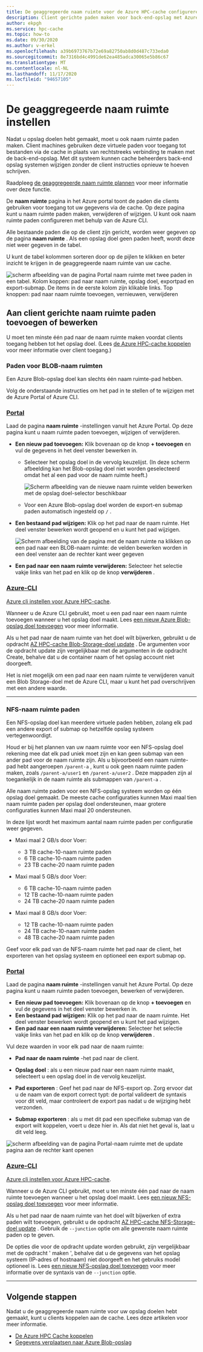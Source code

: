 ```yaml
---
title: De geaggregeerde naam ruimte voor de Azure HPC-cache configureren
description: Client gerichte paden maken voor back-end-opslag met Azure HPC cache
author: ekpgh
ms.service: hpc-cache
ms.topic: how-to
ms.date: 09/30/2020
ms.author: v-erkel
ms.openlocfilehash: a39b6973767b72e69a82750ab8d0d487c733eda0
ms.sourcegitcommit: 8e7316bd4c4991de62ea485adca30065e5b86c67
ms.translationtype: MT
ms.contentlocale: nl-NL
ms.lasthandoff: 11/17/2020
ms.locfileid: "94657105"
---
```

# <a name="set-up-the-aggregated-namespace"></a>De geaggregeerde naam ruimte instellen

Nadat u opslag doelen hebt gemaakt, moet u ook naam ruimte paden maken. Client machines gebruiken deze virtuele paden voor toegang tot bestanden via de cache in plaats van rechtstreeks verbinding te maken met de back-end-opslag. Met dit systeem kunnen cache beheerders back-end opslag systemen wijzigen zonder de client instructies opnieuw te hoeven schrijven.

Raadpleeg [de geaggregeerde naam ruimte plannen](hpc-cache-namespace.md) voor meer informatie over deze functie.

De **naam ruimte** pagina in het Azure portal toont de paden die clients gebruiken voor toegang tot uw gegevens via de cache. Op deze pagina kunt u naam ruimte paden maken, verwijderen of wijzigen. U kunt ook naam ruimte paden configureren met behulp van de Azure CLI.

Alle bestaande paden die op de client zijn gericht, worden weer gegeven op de pagina **naam ruimte** . Als een opslag doel geen paden heeft, wordt deze niet weer gegeven in de tabel.

U kunt de tabel kolommen sorteren door op de pijlen te klikken en beter inzicht te krijgen in de geaggregeerde naam ruimte van uw cache.

![scherm afbeelding van de pagina Portal naam ruimte met twee paden in een tabel. Kolom koppen: pad naar naam ruimte, opslag doel, exportpad en export-submap. De items in de eerste kolom zijn klikable links. Top knoppen: pad naar naam ruimte toevoegen, vernieuwen, verwijderen](media/namespace-page.png)

## <a name="add-or-edit-client-facing-namespace-paths"></a>Aan client gerichte naam ruimte paden toevoegen of bewerken

U moet ten minste één pad naar de naam ruimte maken voordat clients toegang hebben tot het opslag doel. (Lees [de Azure HPC-cache koppelen](hpc-cache-mount.md) voor meer informatie over client toegang.)

### <a name="blob-namespace-paths"></a>Paden voor BLOB-naam ruimten

Een Azure Blob-opslag doel kan slechts één naam ruimte-pad hebben.

Volg de onderstaande instructies om het pad in te stellen of te wijzigen met de Azure Portal of Azure CLI.

### <a name="portal"></a>[Portal](#tab/azure-portal)

Laad de pagina **naam ruimte** -instellingen vanuit het Azure Portal. Op deze pagina kunt u naam ruimte paden toevoegen, wijzigen of verwijderen.

* **Een nieuw pad toevoegen:** Klik bovenaan op de knop **+ toevoegen** en vul de gegevens in het deel venster bewerken in.

  * Selecteer het opslag doel in de vervolg keuzelijst. (In deze scherm afbeelding kan het Blob-opslag doel niet worden geselecteerd omdat het al een pad voor de naam ruimte heeft.)

    ![Scherm afbeelding van de nieuwe naam ruimte velden bewerken met de opslag doel-selector beschikbaar](media/namespace-select-storage-target.png)

  * Voor een Azure Blob-opslag doel worden de export-en submap paden automatisch ingesteld op ``/`` .

* **Een bestaand pad wijzigen:** Klik op het pad naar de naam ruimte. Het deel venster bewerken wordt geopend en u kunt het pad wijzigen.

  ![Scherm afbeelding van de pagina met de naam ruimte na klikken op een pad naar een BLOB-naam ruimte: de velden bewerken worden in een deel venster aan de rechter kant weer gegeven](media/edit-namespace-blob.png)

* **Een pad naar een naam ruimte verwijderen:** Selecteer het selectie vakje links van het pad en klik op de knop **verwijderen** .

### <a name="azure-cli"></a>[Azure-CLI](#tab/azure-cli)

[Azure cli instellen voor Azure HPC-cache](./az-cli-prerequisites.md).

Wanneer u de Azure CLI gebruikt, moet u een pad naar een naam ruimte toevoegen wanneer u het opslag doel maakt. Lees [een nieuw Azure Blob-opslag doel toevoegen](hpc-cache-add-storage.md?tabs=azure-cli#add-a-new-azure-blob-storage-target) voor meer informatie.

Als u het pad naar de naam ruimte van het doel wilt bijwerken, gebruikt u de opdracht [AZ HPC-cache Blob-Storage-doel update](/cli/azure/ext/hpc-cache/hpc-cache/blob-storage-target#ext-hpc-cache-az-hpc-cache-blob-storage-target-update) . De argumenten voor de opdracht update zijn vergelijkbaar met de argumenten in de opdracht Create, behalve dat u de container naam of het opslag account niet doorgeeft.

Het is niet mogelijk om een pad naar een naam ruimte te verwijderen vanuit een Blob Storage-doel met de Azure CLI, maar u kunt het pad overschrijven met een andere waarde.

---

### <a name="nfs-namespace-paths"></a>NFS-naam ruimte paden

Een NFS-opslag doel kan meerdere virtuele paden hebben, zolang elk pad een andere export of submap op hetzelfde opslag systeem vertegenwoordigt.

Houd er bij het plannen van uw naam ruimte voor een NFS-opslag doel rekening mee dat elk pad uniek moet zijn en kan geen submap van een ander pad voor de naam ruimte zijn. Als u bijvoorbeeld een naam ruimte-pad hebt aangeroepen ``/parent-a`` , kunt u ook geen naam ruimte paden maken, zoals ``/parent-a/user1`` en ``/parent-a/user2`` . Deze mappaden zijn al toegankelijk in de naam ruimte als submappen van ``/parent-a`` .

Alle naam ruimte paden voor een NFS-opslag systeem worden op één opslag doel gemaakt. De meeste cache configuraties kunnen Maxi maal tien naam ruimte paden per opslag doel ondersteunen, maar grotere configuraties kunnen Maxi maal 20 ondersteunen.

In deze lijst wordt het maximum aantal naam ruimte paden per configuratie weer gegeven.

* Maxi maal 2 GB/s door Voer:

  * 3 TB cache-10-naam ruimte paden
  * 6 TB cache-10-naam ruimte paden
  * 23 TB cache-20 naam ruimte paden

* Maxi maal 5 GB/s door Voer:

  * 6 TB cache-10-naam ruimte paden
  * 12 TB cache-10-naam ruimte paden
  * 24 TB cache-20 naam ruimte paden

* Maxi maal 8 GB/s door Voer:

  * 12 TB cache-10-naam ruimte paden
  * 24 TB cache-10-naam ruimte paden
  * 48 TB cache-20 naam ruimte paden

Geef voor elk pad van de NFS-naam ruimte het pad naar de client, het exporteren van het opslag systeem en optioneel een export submap op.

### <a name="portal"></a>[Portal](#tab/azure-portal)

Laad de pagina **naam ruimte** -instellingen vanuit het Azure Portal. Op deze pagina kunt u naam ruimte paden toevoegen, bewerken of verwijderen.

* **Een nieuw pad toevoegen:** Klik bovenaan op de knop **+ toevoegen** en vul de gegevens in het deel venster bewerken in.
* **Een bestaand pad wijzigen:** Klik op het pad naar de naam ruimte. Het deel venster bewerken wordt geopend en u kunt het pad wijzigen.
* **Een pad naar een naam ruimte verwijderen:** Selecteer het selectie vakje links van het pad en klik op de knop **verwijderen** .

Vul deze waarden in voor elk pad naar de naam ruimte:

* **Pad naar de naam ruimte** -het pad naar de client.

* **Opslag doel** : als u een nieuw pad naar een naam ruimte maakt, selecteert u een opslag doel in de vervolg keuzelijst.

* **Pad exporteren** : Geef het pad naar de NFS-export op. Zorg ervoor dat u de naam van de export correct typt: de portal valideert de syntaxis voor dit veld, maar controleert de export pas nadat u de wijziging hebt verzonden.

* **Submap exporteren** : als u met dit pad een specifieke submap van de export wilt koppelen, voert u deze hier in. Als dat niet het geval is, laat u dit veld leeg.

![scherm afbeelding van de pagina Portal-naam ruimte met de update pagina aan de rechter kant openen](media/update-namespace-nfs.png)

### <a name="azure-cli"></a>[Azure-CLI](#tab/azure-cli)

[Azure cli instellen voor Azure HPC-cache](./az-cli-prerequisites.md).

Wanneer u de Azure CLI gebruikt, moet u ten minste één pad naar de naam ruimte toevoegen wanneer u het opslag doel maakt. Lees [een nieuw NFS-opslag doel toevoegen](hpc-cache-add-storage.md?tabs=azure-cli#add-a-new-nfs-storage-target) voor meer informatie.

Als u het pad naar de naam ruimte van het doel wilt bijwerken of extra paden wilt toevoegen, gebruikt u de opdracht [AZ HPC-cache NFS-Storage-doel update](/cli/azure/ext/hpc-cache/hpc-cache/nfs-storage-target#ext-hpc-cache-az-hpc-cache-nfs-storage-target-update) . Gebruik de ``--junction`` optie om alle gewenste naam ruimte paden op te geven.

De opties die voor de opdracht update worden gebruikt, zijn vergelijkbaar met de opdracht ' maken ', behalve dat u de gegevens van het opslag systeem (IP-adres of hostnaam) niet doorgeeft en het gebruiks model optioneel is. Lees [een nieuw NFS-opslag doel toevoegen](hpc-cache-add-storage.md?tabs=azure-cli#add-a-new-nfs-storage-target) voor meer informatie over de syntaxis van de ``--junction`` optie.

---

## <a name="next-steps"></a>Volgende stappen

Nadat u de geaggregeerde naam ruimte voor uw opslag doelen hebt gemaakt, kunt u clients koppelen aan de cache. Lees deze artikelen voor meer informatie.

* [De Azure HPC Cache koppelen](hpc-cache-mount.md)
* [Gegevens verplaatsen naar Azure Blob-opslag](hpc-cache-ingest.md)
